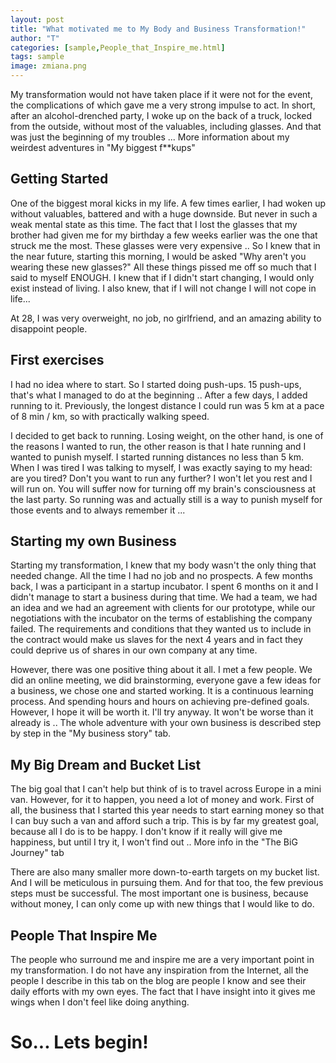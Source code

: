 ```yaml
---
layout: post
title: "What motivated me to My Body and Business Transformation!"
author: "T"
categories: [sample,People_that_Inspire_me.html]
tags: sample
image: zmiana.png
---
```


My transformation would not have taken place if it were not for the event, the complications of which gave me a very strong impulse to act. In short, after an alcohol-drenched party, I woke up on the back of a truck, locked from the outside, without most of the valuables, including glasses. And that was just the beginning of my troubles ... More information about my weirdest adventures in "My biggest f**kups"

## Getting Started

One of the biggest moral kicks in my life. A few times earlier, I had woken up without valuables, battered and with a huge downside. But never in such a weak mental state as this time. The fact that I lost the glasses that my brother had given me for my birthday a few weeks earlier was the one that struck me the most. These glasses were very expensive .. So I knew that in the near future, starting this morning, I would be asked "Why aren't you wearing these new glasses?" All these things pissed me off so much that I said to myself ENOUGH. I knew that if I didn't start changing, I would only exist instead of living. I also knew, that if I will not change I will not cope in life... 

At 28, I was very overweight, no job, no girlfriend, and an amazing ability to disappoint people.

## First exercises

I had no idea where to start. So I started doing push-ups. 15 push-ups, that's what I managed to do at the beginning .. After a few days, I added running to it. Previously, the longest distance I could run was 5 km at a pace of 8 min / km, so with practically walking speed.

I decided to get back to running. Losing weight, on the other hand, is one of the reasons I wanted to run, the other reason is that I hate running and I wanted to punish myself. I started running distances no less than 5 km. When I was tired I was talking to myself, I was exactly saying to my head: are you tired? Don't you want to run any further? I won't let you rest and I will run on. You will suffer now for turning off my brain's consciousness at the last party. So running was and actually still is a way to punish myself for those events and to always remember it ...


## Starting my own Business

Starting my transformation, I knew that my body wasn't the only thing that needed change. All the time I had no job and no prospects. A few months back, I was a participant in a startup incubator. I spent 6 months on it and I didn't manage to start a business during that time. We had a team, we had an idea and we had an agreement with clients for our prototype, while our negotiations with the incubator on the terms of establishing the company failed. The requirements and conditions that they wanted us to include in the contract would make us slaves for the next 4 years and in fact they could deprive us of shares in our own company at any time.

However, there was one positive thing about it all. I met a few people. We did an online meeting, we did brainstorming, everyone gave a few ideas for a business, we chose one and started working. It is a continuous learning process. And spending hours and hours on achieving pre-defined goals. However, I hope it will be worth it. I'll try anyway. It won't be worse than it already is .. The whole adventure with your own business is described step by step in the "My business story" tab.

## My Big Dream and Bucket List

The big goal that I can't help but think of is to travel across Europe in a mini van.
However, for it to happen, you need a lot of money and work. First of all, the business that I started this year needs to start earning money so that I can buy such a van and afford such a trip. This is by far my greatest goal, because all I do is to be happy. I don't know if it really will give me happiness, but until I try it, I won't find out .. More info in the "The BiG Journey" tab

There are also many smaller more down-to-earth targets on my bucket list. And I will be meticulous in pursuing them. And for that too, the few previous steps must be successful. The most important one is business, because without money, I can only come up with new things that I would like to do.

## People That Inspire Me

The people who surround me and inspire me are a very important point in my transformation. I do not have any inspiration from the Internet, all the people I describe in this tab on the blog are people I know and see their daily efforts with my own eyes. The fact that I have insight into it gives me wings when I don't feel like doing anything.

# So... Lets begin!
